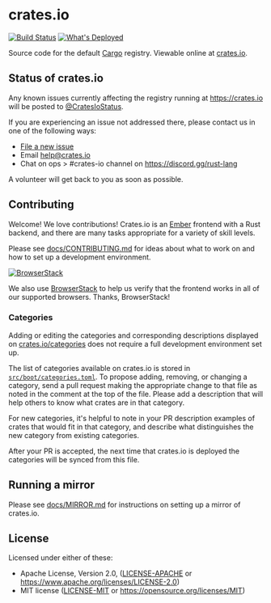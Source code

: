 # crates.io

[![Build Status](https://github.com/rust-lang/crates.io/workflows/CI/badge.svg)](https://github.com/rust-lang/crates.io/actions?query=workflow%3ACI)
[![What's Deployed](https://img.shields.io/badge/whatsdeployed-prod-green.svg)](https://whatsdeployed.io/s-9IG)

Source code for the default [Cargo](http://doc.crates.io) registry. Viewable
online at [crates.io](https://crates.io).

## Status of crates.io

Any known issues currently affecting the registry running at https://crates.io
will be posted to [@CratesIoStatus](https://twitter.com/cratesiostatus).

If you are experiencing an issue not addressed there, please contact us in one
of the following ways:

- [File a new issue](https://github.com/rust-lang/crates.io/issues/new)
- Email [help@crates.io](mailto:help@crates.io)
- Chat on ops > #crates-io channel on https://discord.gg/rust-lang

A volunteer will get back to you as soon as possible.

## Contributing

Welcome! We love contributions! Crates.io is an [Ember](https://emberjs.com/)
frontend with a Rust backend, and there are many tasks appropriate for a
variety of skill levels.

Please see [docs/CONTRIBUTING.md](https://github.com/rust-lang/crates.io/blob/master/docs/CONTRIBUTING.md) for ideas about what to work on and how to set up a development
environment.

<a href="https://www.browserstack.com">
    <img src="browserstack-logo.png" alt="BrowserStack" />
</a>

We also use [BrowserStack](https://www.browserstack.com) to help us verify that the frontend works in all of our supported browsers. Thanks, BrowserStack!

### Categories

Adding or editing the categories and corresponding descriptions displayed on
[crates.io/categories](https://crates.io/categories) does not require a full
development environment set up.

The list of categories available on crates.io is stored in
[`src/boot/categories.toml`](https://github.com/rust-lang/crates.io/blob/master/src/boot/categories.toml).
To propose adding, removing, or changing a category, send a pull request making
the appropriate change to that file as noted in the comment at the top of the
file. Please add a description that will help others to know what crates are in
that category.

For new categories, it's helpful to note in your PR description examples of
crates that would fit in that category, and describe what distinguishes the new
category from existing categories.

After your PR is accepted, the next time that crates.io is deployed the
categories will be synced from this file.

## Running a mirror

Please see [docs/MIRROR.md](https://github.com/rust-lang/crates.io/blob/master/docs/MIRROR.md) for instructions on setting up a mirror of crates.io.

## License

Licensed under either of these:

 * Apache License, Version 2.0, ([LICENSE-APACHE](LICENSE-APACHE) or
   https://www.apache.org/licenses/LICENSE-2.0)
 * MIT license ([LICENSE-MIT](LICENSE-MIT) or
   https://opensource.org/licenses/MIT)
